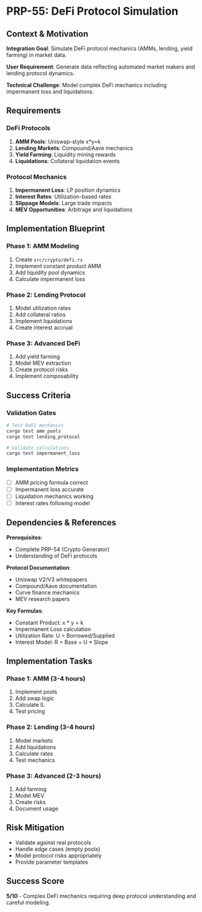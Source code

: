 # PRP-55: DeFi Protocol Simulation

## Context & Motivation

**Integration Goal**: Simulate DeFi protocol mechanics (AMMs, lending, yield farming) in market data.

**User Requirement**: Generate data reflecting automated market makers and lending protocol dynamics.

**Technical Challenge**: Model complex DeFi mechanics including impermanent loss and liquidations.

## Requirements

### DeFi Protocols
1. **AMM Pools**: Uniswap-style x*y=k
2. **Lending Markets**: Compound/Aave mechanics
3. **Yield Farming**: Liquidity mining rewards
4. **Liquidations**: Collateral liquidation events

### Protocol Mechanics
1. **Impermanent Loss**: LP position dynamics
2. **Interest Rates**: Utilization-based rates
3. **Slippage Models**: Large trade impacts
4. **MEV Opportunities**: Arbitrage and liquidations

## Implementation Blueprint

### Phase 1: AMM Modeling
1. Create `src/crypto/defi.rs`
2. Implement constant product AMM
3. Add liquidity pool dynamics
4. Calculate impermanent loss

### Phase 2: Lending Protocol
1. Model utilization rates
2. Add collateral ratios
3. Implement liquidations
4. Create interest accrual

### Phase 3: Advanced DeFi
1. Add yield farming
2. Model MEV extraction
3. Create protocol risks
4. Implement composability

## Success Criteria

### Validation Gates
```bash
# Test DeFi mechanics
cargo test amm_pools
cargo test lending_protocol

# Validate calculations
cargo test impermanent_loss
```

### Implementation Metrics
- [ ] AMM pricing formula correct
- [ ] Impermanent loss accurate
- [ ] Liquidation mechanics working
- [ ] Interest rates following model

## Dependencies & References

**Prerequisites**:
- Complete PRP-54 (Crypto Generator)
- Understanding of DeFi protocols

**Protocol Documentation**:
- Uniswap V2/V3 whitepapers
- Compound/Aave documentation
- Curve finance mechanics
- MEV research papers

**Key Formulas**:
- Constant Product: x * y = k
- Impermanent Loss calculation
- Utilization Rate: U = Borrowed/Supplied
- Interest Model: R = Base + U * Slope

## Implementation Tasks

### Phase 1: AMM (3-4 hours)
1. Implement pools
2. Add swap logic
3. Calculate IL
4. Test pricing

### Phase 2: Lending (3-4 hours)
1. Model markets
2. Add liquidations
3. Calculate rates
4. Test mechanics

### Phase 3: Advanced (2-3 hours)
1. Add farming
2. Model MEV
3. Create risks
4. Document usage

## Risk Mitigation
- Validate against real protocols
- Handle edge cases (empty pools)
- Model protocol risks appropriately
- Provide parameter templates

## Success Score
**5/10** - Complex DeFi mechanics requiring deep protocol understanding and careful modeling.